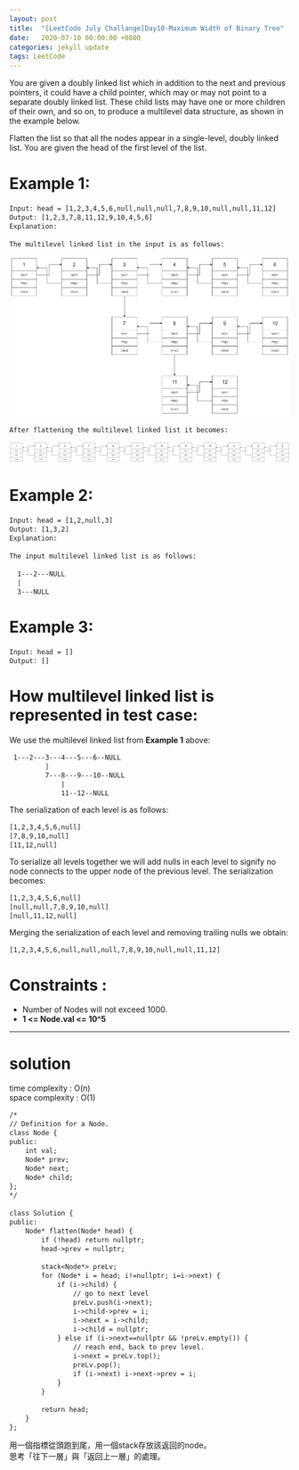 ```yaml
---
layout: post
title:  "[LeetCode July Challange]Day10-Maximum Width of Binary Tree"
date:   2020-07-10 00:00:00 +0800
categories: jekyll update
tags: LeetCode
---
```

You are given a doubly linked list which in addition to the next and previous pointers, it could have a child pointer, which may or may not point to a separate doubly linked list. These child lists may have one or more children of their own, and so on, to produce a multilevel data structure, as shown in the example below.  

Flatten the list so that all the nodes appear in a single-level, doubly linked list. You are given the head of the first level of the list.  

# Example 1:  
	Input: head = [1,2,3,4,5,6,null,null,null,7,8,9,10,null,null,11,12]
	Output: [1,2,3,7,8,11,12,9,10,4,5,6]
	Explanation:

	The multilevel linked list in the input is as follows:

![](https://github.com/nshawn4675/nshawn4675.github.io/blob/master/_pic/multilevellinkedlist.png?raw=true)

	After flattening the multilevel linked list it becomes:

![](https://github.com/nshawn4675/nshawn4675.github.io/blob/master/_pic/multilevellinkedlistflattened.png?raw=true)

# Example 2:  
	Input: head = [1,2,null,3]
	Output: [1,3,2]
	Explanation:

	The input multilevel linked list is as follows:

	  1---2---NULL
	  |
	  3---NULL

# Example 3:  
	Input: head = []
	Output: []

# How multilevel linked list is represented in test case:  

We use the multilevel linked list from **Example 1** above:  

	 1---2---3---4---5---6--NULL
	         |
	         7---8---9---10--NULL
	             |
	             11--12--NULL

The serialization of each level is as follows:  

	[1,2,3,4,5,6,null]
	[7,8,9,10,null]
	[11,12,null]

To serialize all levels together we will add nulls in each level to signify no node connects to the upper node of the previous level. The serialization becomes:  

	[1,2,3,4,5,6,null]
	[null,null,7,8,9,10,null]
	[null,11,12,null]

Merging the serialization of each level and removing trailing nulls we obtain:  

	[1,2,3,4,5,6,null,null,null,7,8,9,10,null,null,11,12]

# Constraints :  

- Number of Nodes will not exceed 1000.
- **1 <= Node.val <= 10^5**

______________________  

# solution
time complexity : O(n)  
space complexity : O(1)  

	/*
	// Definition for a Node.
	class Node {
	public:
	    int val;
	    Node* prev;
	    Node* next;
	    Node* child;
	};
	*/

	class Solution {
	public:
	    Node* flatten(Node* head) {
	        if (!head) return nullptr;
	        head->prev = nullptr;
	        
	        stack<Node*> preLv;
	        for (Node* i = head; i!=nullptr; i=i->next) {
	            if (i->child) {
	                // go to next level
	                preLv.push(i->next);
	                i->child->prev = i;
	                i->next = i->child;
	                i->child = nullptr;
	            } else if (i->next==nullptr && !preLv.empty()) {
	                // reach end, back to prev level.
	                i->next = preLv.top();
	                preLv.pop();
	                if (i->next) i->next->prev = i;
	            }
	        }
	        
	        return head;
	    }
	};

用一個指標從頭跑到尾，用一個stack存放該返回的node。  
思考「往下一層」與「返回上一層」的處理。  